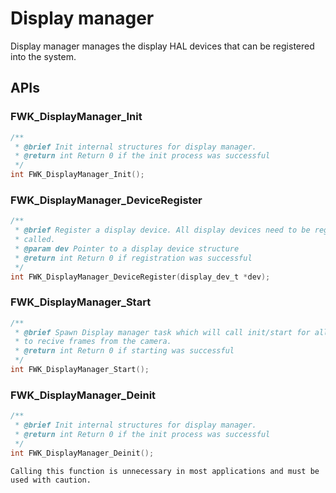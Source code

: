 # Display manager

Display manager manages the display HAL devices that can be registered into the system.

## APIs

### FWK_DisplayManager_Init

```c
/**
 * @brief Init internal structures for display manager.
 * @return int Return 0 if the init process was successful
 */
int FWK_DisplayManager_Init();
```

### FWK_DisplayManager_DeviceRegister

```c
/**
 * @brief Register a display device. All display devices need to be registered before FWK_DisplayManager_Start is
 * called.
 * @param dev Pointer to a display device structure
 * @return int Return 0 if registration was successful
 */
int FWK_DisplayManager_DeviceRegister(display_dev_t *dev);
```

### FWK_DisplayManager_Start

```c
/**
 * @brief Spawn Display manager task which will call init/start for all registered display devices. Will start the flow
 * to recive frames from the camera.
 * @return int Return 0 if starting was successful
 */
int FWK_DisplayManager_Start();
```

### FWK_DisplayManager_Deinit

```c
/**
 * @brief Init internal structures for display manager.
 * @return int Return 0 if the init process was successful
 */
int FWK_DisplayManager_Deinit();
```

```{warning}
Calling this function is unnecessary in most applications and must be used with caution.
```
